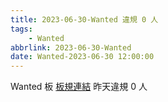 ```yaml
---
title: 2023-06-30-Wanted 違規 0 人
tags:
    - Wanted
abbrlink: 2023-06-30-Wanted
date: Wanted-2023-06-30 12:00:00
---
```

Wanted 板 [板規連結](https://www.ptt.cc/bbs/Wanted/M.1608829773.A.D3B.html)
昨天違規 0 人
